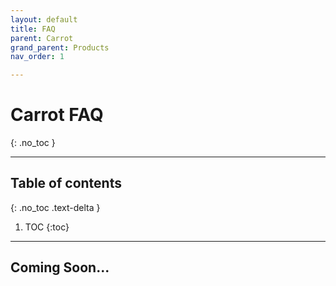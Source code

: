 ```yaml
---
layout: default
title: FAQ
parent: Carrot
grand_parent: Products
nav_order: 1

---
```


# Carrot FAQ
{: .no_toc }

___

## Table of contents
{: .no_toc .text-delta }

1. TOC
{:toc}

---

## Coming Soon...
